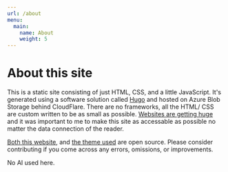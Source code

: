 ```yaml
---
url: /about
menu:
  main:
    name: About
    weight: 5
---
```


# About this site

This is a static site consisting of just HTML, CSS, and a little JavaScript. It's generated using a software solution called [Hugo](https://gohugo.io/) and hosted on Azure Blob Storage behind CloudFlare. There are no frameworks, all the HTML/ CSS are custom written to be as small as possible. [Websites are getting huge](https://danluu.com/web-bloat/) and it was important to me to make this site as accessable as possible no matter the data connection of the reader.

[Both this website](https://github.com/myquay/michaelmckenna.com), and [the theme used](https://github.com/myquay/hugo-theme-peripheral) are open source. Please consider contributing if you come across any errors, omissions, or improvements.

No AI used here.